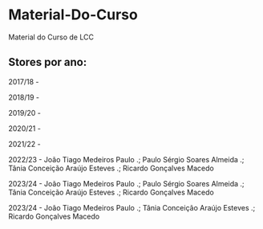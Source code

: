 # Material-Do-Curso
Material do Curso de LCC

## Stores por ano:

2017/18 -

2018/19 - 

2019/20 -

2020/21 -

2021/22 - 

2022/23 - João Tiago Medeiros Paulo .; Paulo Sérgio Soares Almeida .; Tânia Conceição
Araújo Esteves .; Ricardo Gonçalves Macedo

2023/24 - João Tiago Medeiros Paulo .; Paulo Sérgio Soares Almeida .; Tânia Conceição
Araújo Esteves .; Ricardo Gonçalves Macedo

2023/24 - João Tiago Medeiros Paulo .; Tânia Conceição
Araújo Esteves .; Ricardo Gonçalves Macedo
